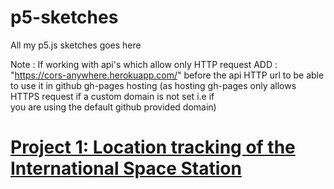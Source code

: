 # p5-sketches
All my p5.js sketches goes here

Note : If working with api's which allow only HTTP request
       ADD : "https://cors-anywhere.herokuapp.com/"
          before the api HTTP url to be able to use it in github gh-pages hosting
          (as hosting gh-pages only allows HTTPS request if a custom domain is not set i.e if              
          you are using the default github provided domain)
# [Project 1: Location tracking of the International Space Station](https://baby-oopsy-daisy.github.io/p5-sketches/ISSmap/)
